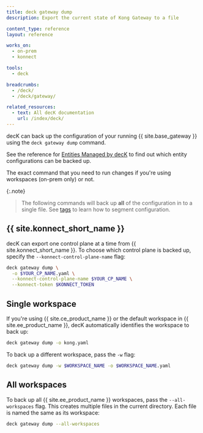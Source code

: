 ```yaml
---
title: deck gateway dump
description: Export the current state of Kong Gateway to a file

content_type: reference
layout: reference

works_on:
  - on-prem
  - konnect

tools:
  - deck

breadcrumbs:
  - /deck/
  - /deck/gateway/

related_resources:
  - text: All decK documentation
    url: /index/deck/
---
```


decK can back up the configuration of your running {{ site.base_gateway }} using the `deck gateway dump` command.

See the reference for [Entities Managed by decK](/deck/{{page.release}}/reference/entities/) to find out which entity configurations can be backed up.

The exact command that you need to run changes if you're using workspaces (on-prem only) or not.

{:.note}

> The following commands will back up **all** of the configuration in to a single file. See [tags](/deck/gateway/tags/) to learn how to segment configuration.

## {{ site.konnect_short_name }}

decK can export one control plane at a time from {{ site.konnect_short_name }}. To choose which control plane is backed up, specify the `--konnect-control-plane-name` flag:

```bash
deck gateway dump \
  -o $YOUR_CP_NAME.yaml \
  --konnect-control-plane-name $YOUR_CP_NAME \
  --konnect-token $KONNECT_TOKEN
```

## Single workspace

If you're using {{ site.ce_product_name }} or the default workspace in {{ site.ee_product_name }}, decK automatically identifies the workspace to back up:

```bash
deck gateway dump -o kong.yaml
```

To back up a different workspace, pass the `-w` flag:

```bash
deck gateway dump -w $WORKSPACE_NAME -o $WORKSPACE_NAME.yaml
```

## All workspaces

To back up all {{ site.ee_product_name }} workspaces, pass the `--all-workspaces` flag.
This creates multiple files in the current directory. Each file is named the same as its workspace:

```bash
deck gateway dump --all-workspaces
```
